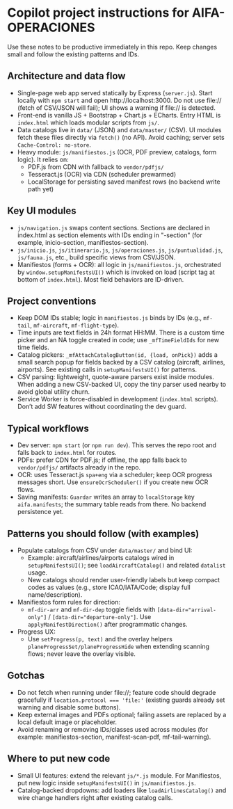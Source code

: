 # Copilot project instructions for AIFA-OPERACIONES

Use these notes to be productive immediately in this repo. Keep changes small and follow the existing patterns and IDs.

## Architecture and data flow
- Single-page web app served statically by Express (`server.js`). Start locally with `npm start` and open http://localhost:3000. Do not use file:// (fetch of CSV/JSON will fail); UI shows a warning if file:// is detected.
- Front-end is vanilla JS + Bootstrap + Chart.js + ECharts. Entry HTML is `index.html` which loads modular scripts from `js/`.
- Data catalogs live in `data/` (JSON) and `data/master/` (CSV). UI modules fetch these files directly via `fetch()` (no API). Avoid caching; server sets `Cache-Control: no-store`.
- Heavy module: `js/manifiestos.js` (OCR, PDF preview, catalogs, form logic). It relies on:
  - PDF.js from CDN with fallback to `vendor/pdfjs/`
  - Tesseract.js (OCR) via CDN (scheduler prewarmed)
  - LocalStorage for persisting saved manifest rows (no backend write path yet)

## Key UI modules
- `js/navigation.js` swaps content sections. Sections are declared in index.html as section elements with IDs ending in "-section" (for example, inicio-section, manifiestos-section).
- `js/inicio.js`, `js/itinerario.js`, `js/operaciones.js`, `js/puntualidad.js`, `js/fauna.js`, etc., build specific views from CSV/JSON.
- Manifiestos (forms + OCR): all logic in `js/manifiestos.js`, orchestrated by `window.setupManifestsUI()` which is invoked on load (script tag at bottom of `index.html`). Most field behaviors are ID-driven.

## Project conventions
- Keep DOM IDs stable; logic in `manifiestos.js` binds by IDs (e.g., `mf-tail`, `mf-aircraft`, `mf-flight-type`).
- Time inputs are text fields in 24h format HH:MM. There is a custom time picker and an NA toggle created in code; use `_mfTimeFieldIds` for new time fields.
- Catalog pickers: `_mfAttachCatalogButton(id, {load, onPick})` adds a small search popup for fields backed by a CSV catalog (aircraft, airlines, airports). See existing calls in `setupManifestsUI()` for patterns.
- CSV parsing: lightweight, quote-aware parsers exist inside modules. When adding a new CSV-backed UI, copy the tiny parser used nearby to avoid global utility churn.
- Service Worker is force-disabled in development (`index.html` scripts). Don’t add SW features without coordinating the dev guard.

## Typical workflows
- Dev server: `npm start` (or `npm run dev`). This serves the repo root and falls back to `index.html` for routes.
- PDFs: prefer CDN for PDF.js; if offline, the app falls back to `vendor/pdfjs/` artifacts already in the repo.
- OCR: uses Tesseract.js `spa+eng` via a scheduler; keep OCR progress messages short. Use `ensureOcrScheduler()` if you create new OCR flows.
- Saving manifests: `Guardar` writes an array to `localStorage` key `aifa.manifests`; the summary table reads from there. No backend persistence yet.

## Patterns you should follow (with examples)
- Populate catalogs from CSV under `data/master/` and bind UI:
  - Example: aircraft/airlines/airports catalogs wired in `setupManifestsUI()`; see `loadAircraftCatalog()` and related `datalist` usage.
  - New catalogs should render user-friendly labels but keep compact codes as values (e.g., store ICAO/IATA/Code; display full name/description).
- Manifiestos form rules for direction:
  - `mf-dir-arr` and `mf-dir-dep` toggle fields with `[data-dir="arrival-only"]` / `[data-dir="departure-only"]`. Use `applyManifestDirection()` after programmatic changes.
- Progress UX:
  - Use `setProgress(p, text)` and the overlay helpers `planeProgressSet/planeProgressHide` when extending scanning flows; never leave the overlay visible.

## Gotchas
- Do not fetch when running under file://; feature code should degrade gracefully if `location.protocol === 'file:'` (existing guards already set warning and disable some buttons).
- Keep external images and PDFs optional; failing assets are replaced by a local default image or placeholder.
- Avoid renaming or removing IDs/classes used across modules (for example: manifiestos-section, manifest-scan-pdf, mf-tail-warning).

## Where to put new code
- Small UI features: extend the relevant `js/*.js` module. For Manifiestos, put new logic inside `setupManifestsUI()` in `js/manifiestos.js`.
- Catalog-backed dropdowns: add loaders like `loadAirlinesCatalog()` and wire change handlers right after existing catalog calls.

